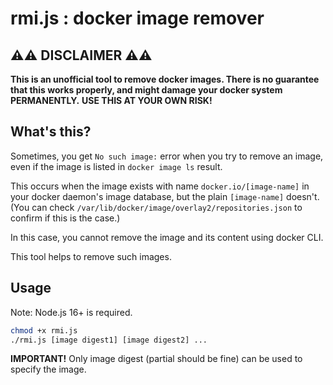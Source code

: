 # rmi.js : docker image remover

## :warning::warning: DISCLAIMER :warning::warning:

**This is an unofficial tool to remove docker images. There is no guarantee that this works properly, and might damage your docker system PERMANENTLY.**
**USE THIS AT YOUR OWN RISK!**

## What's this?

Sometimes, you get `No such image:` error when you try to remove an image,
even if the image is listed in `docker image ls` result.

This occurs when the image exists with name `docker.io/[image-name]` in your docker daemon's image database,
but the plain `[image-name]` doesn't.
(You can check `/var/lib/docker/image/overlay2/repositories.json` to confirm if this is the case.)

In this case, you cannot remove the image and its content using docker CLI.

This tool helps to remove such images.

## Usage

Note: Node.js 16+ is required.


```sh
chmod +x rmi.js
./rmi.js [image digest1] [image digest2] ...
```

**IMPORTANT!** Only image digest (partial should be fine) can be used to specify the image.


